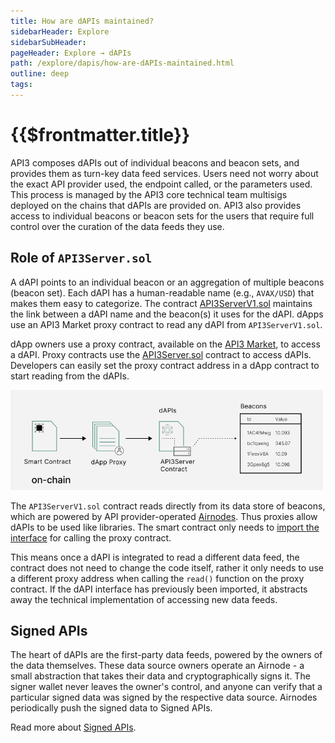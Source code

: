 ```yaml
---
title: How are dAPIs maintained?
sidebarHeader: Explore
sidebarSubHeader:
pageHeader: Explore → dAPIs
path: /explore/dapis/how-are-dAPIs-maintained.html
outline: deep
tags:
---
```


<PageHeader/>

<SearchHighlight/>

<FlexStartTag/>

# {{$frontmatter.title}}

API3 composes dAPIs out of individual beacons and beacon sets, and provides them
as turn-key data feed services. Users need not worry about the exact API
provider used, the endpoint called, or the parameters used. This process is
managed by the API3 core technical team multisigs deployed on the chains that
dAPIs are provided on. API3 also provides access to individual beacons or beacon
sets for the users that require full control over the curation of the data feeds
they use.

## Role of `API3Server.sol`

A dAPI points to an individual beacon or an aggregation of multiple beacons
(beacon set). Each dAPI has a human-readable name (e.g., `AVAX/USD`) that makes
them easy to categorize. The contract
[API3ServerV1.sol](https://github.com/api3dao/contracts/blob/main/contracts/api3-server-v1/Api3ServerV1.sol)
maintains the link between a dAPI name and the beacon(s) it uses for the dAPI.
dApps use an API3 Market proxy contract to read any dAPI from
`API3ServerV1.sol`.

dApp owners use a proxy contract, available on the
[API3 Market](https://market.api3.org), to access a dAPI. Proxy contracts use
the
[API3Server.sol](https://github.com/api3dao/contracts/blob/main/contracts/api3-server-v1/Api3ServerV1.sol)
contract to access dAPIs. Developers can easily set the proxy contract address
in a dApp contract to start reading from the dAPIs.

<img src="../assets/images/dAPI_explainer.png" style="width:500px">

The `API3ServerV1.sol` contract reads directly from its data store of beacons,
which are powered by API provider-operated
[Airnodes](/reference/airnode/latest/understand/). Thus proxies allow dAPIs to
be used like libraries. The smart contract only needs to
[import the interface](/guides/dapis/read-a-dapi/index.md#_2-read-a-dapi) for
calling the proxy contract.

This means once a dAPI is integrated to read a different data feed, the contract
does not need to change the code itself, rather it only needs to use a different
proxy address when calling the `read()` function on the proxy contract. If the
dAPI interface has previously been imported, it abstracts away the technical
implementation of accessing new data feeds.

## Signed APIs

The heart of dAPIs are the first-party data feeds, powered by the owners of the
data themselves. These data source owners operate an Airnode - a small
abstraction that takes their data and cryptographically signs it. The signer
wallet never leaves the owner's control, and anyone can verify that a particular
signed data was signed by the respective data source. Airnodes periodically push
the signed data to Signed APIs.

Read more about [Signed APIs](/reference/dapis/understand/signed-apis.md).

<FlexEndTag/>
